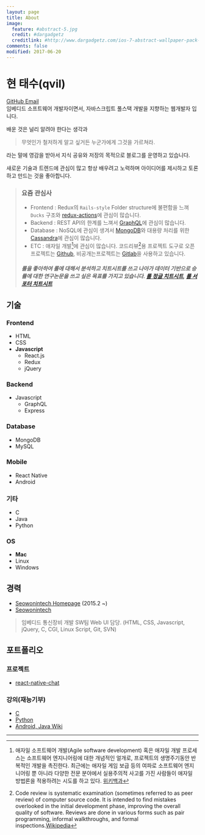 ```yaml
---
layout: page
title: About
image:
  feature: #abstract-5.jpg
  credit: #dargadgetz
  creditlink: #http://www.dargadgetz.com/ios-7-abstract-wallpaper-pack-for-iphone-5-and-ipod-touch-retina/
comments: false
modified: 2017-06-20
---
```


# 현 태수(qvil)
<div markdown="0">
  <a href="https://github.com/{{ site.owner.github }}" class="btn">
    <i class="fa fa-fw fa-github"></i> GitHub
  </a>
  <a href="mailto:{{ site.owner.email }}" class="btn btn-info">
    <i class="fa fa-fw fa-envelope"></i> Email
  </a>
</div>
임베디드 소프트웨어 개발자이면서, 자바스크립트 풀스택 개발을 지향하는 웹개발자 입니다.

배운 것은 널리 알려야 한다는 생각과

>무엇인가 철저하게 알고 싶거든 누군가에게 그것을 가르쳐라. 

라는 말에 영감을 받아서 지식 공유와 저장의 목적으로 블로그를 운영하고 있습니다.

새로운 기술과 트렌드에 관심이 많고 항상 배우려고 노력하며 아이디어를 제시하고 토론하고 만드는 것을 좋아합니다.

>### 요즘 관심사
>- Frontend : Redux의 `Rails-style` Folder structure에 불편함을 느껴 `Ducks` 구조와 [redux-actions](https://github.com/acdlite/redux-actions)에 관심이 많습니다.
>- Backend : REST API의 한계를 느껴서 [GraphQL](http://graphql.org/)에 관심이 많습니다.
>- Database : NoSQL에 관심이 생겨서 [MongoDB](https://www.mongodb.com/)와 대용량 처리를 위한 [Cassandra](http://cassandra.apache.org/)에 관심이 많습니다.
>- ETC : 애자일 개발[^1]에 관심이 많습니다. 코드리뷰[^2]용 프로젝트 도구로 오픈프로젝트는 [Github](https://github.com/), 비공개는프로젝트는 [Gitlab](https://about.gitlab.com/)을 사용하고 있습니다.
>##### 롤을 좋아하여 롤에 대해서 분석하고 치트시트를 쓰고 나아가 데이터 기반으로 승률에 대한 연구논문을 쓰고 싶은 목표를 가지고 있습니다. [롤 정글 치트시트](https://gist.github.com/qvil/83d2d3e737a787ff8b6d4a35a5f48eb6), [롤 서포터 치트시트](https://gist.github.com/qvil/0554ffd54f7a1b39bc58ffedb7796293)

## 기술

### Frontend
- HTML
- CSS
- **Javascript**
  - React.js
  - Redux
  - jQuery

### Backend
- Javascript
  - GraphQL
  - Express

### Database
- MongoDB
- MySQL

### Mobile
- React Native
- Android

### 기타
- C
- Java
- Python

### OS
- **Mac**
- Linux
- Windows


## 경력
- [Seowonintech Homepage](http://www.seowonintech.co.kr) (2015.2 ~)
- <a href="https://github.com/seowonintech" class="">
    <i class="fa fa-fw fa-github"></i> Seowonintech
  </a>
>임베디드 통신장비 개발 SW팀 Web UI 담당. (HTML, CSS, Javascript, jQuery, C, CGI, Linux Script, Git, SVN)

## 포트폴리오

### 프로젝트
- [react-native-chat](https://github.com/seowonintech/react-native-chat)

### 강의(재능기부)
  - <a href="https://github.com/qvil/c" class="">
      <i class="fa fa-fw fa-github"></i> C
    </a>
  - <a href="https://github.com/qvil/Python" class="">
      <i class="fa fa-fw fa-github"></i> Python
    </a>
  - <a href="https://github.com/GeunYoungg/android/wiki" class="">
      <i class="fa fa-fw fa-github"></i> Android, Java Wiki
    </a>

---

[^1]: 애자일 소프트웨어 개발(Agile software development) 혹은 애자일 개발 프로세스는 소프트웨어 엔지니어링에 대한 개념적인 얼개로, 프로젝트의 생명주기동안 반복적인 개발을 촉진한다. 최근에는 애자일 게임 보급 등의 여파로 소프트웨어 엔지니어링 뿐 아니라 다양한 전문 분야에서 실용주의적 사고를 가진 사람들이 애자일 방법론을 적용하려는 시도를 하고 있다. [위키백과](https://ko.wikipedia.org/wiki/%EC%95%A0%EC%9E%90%EC%9D%BC_%EC%86%8C%ED%94%84%ED%8A%B8%EC%9B%A8%EC%96%B4_%EA%B0%9C%EB%B0%9C)
[^2]: Code review is systematic examination (sometimes referred to as peer review) of computer source code. It is intended to find mistakes overlooked in the initial development phase, improving the overall quality of software. Reviews are done in various forms such as pair programming, informal walkthroughs, and formal inspections.[Wikipedia](https://en.wikipedia.org/wiki/Code_review)
